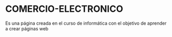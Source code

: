 # COMERCIO-ELECTRONICO
Es una página creada en el curso de informática con el objetivo de aprender a crear páginas web
